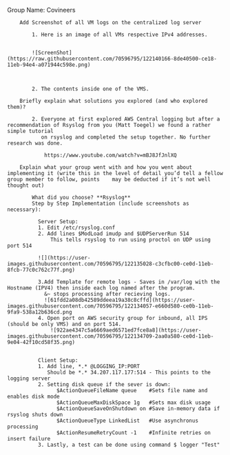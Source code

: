 Group Name: Covineers

        Add Screenshot of all VM logs on the centralized log server

            1. Here is an image of all VMs respective IPv4 addresses.
            
            
            ![ScreenShot](https://raw.githubusercontent.com/70596795/122140166-8de40500-ce18-11eb-94e4-a071944c598e.png)


            
            2. The contents inside one of the VMS. 

        Briefly explain what solutions you explored (and who explored them)?
        
            2. Everyone at first explored AWS Central logging but after a recommendation of Rsyslog from you (Matt Toegel) we found a rather simple tutorial
               on rsyslog and completed the setup together. No further research was done.
                
                https://www.youtube.com/watch?v=mBJ8JfJnlXQ

        Explain what your group went with and how you went about implementing it (write this in the level of detail you’d tell a fellow group member to follow, points    may be deducted if it’s not well thought out)

            What did you choose? **Rsyslog**
            Step by Step Implementation (include screenshots as necessary):
              
              Server Setup: 
              1. Edit /etc/rsyslog.conf
              2. Add lines $ModLoad imudp and $UDPServerRun 514
                  This tells rsyslog to run using proctol on UDP using port 514
                  
              ![](https://user-images.githubusercontent.com/70596795/122135028-c3cfbc00-ce0d-11eb-8fcb-77c0c762c77f.png)
              
              3.Add Template for remote logs - Saves in /var/log with the Hostname (IPV4) then inside each log named after the program. 
                &~ stops processing after recieving logs. 
                ![61fdd2a08db42589ddeea19a38c8cffd](https://user-images.githubusercontent.com/70596795/122134057-e660d580-ce0b-11eb-9fa9-538a12b636cd.png
              4. Open port on AWS security group for inbound, all IPS (should be only VMS) and on port 514. 
                  ![922ae4347c5a6669aed6571ed7fce8a8](https://user-images.githubusercontent.com/70596795/122134709-2aa0a580-ce0d-11eb-9e04-42f10cd58f35.png)

                
              Client Setup: 
              1. Add line, *.* @LOGGING_IP:PORT 
                 Should be *.* 34.207.117.177:514 - This points to the logging server 
              2. Setting disk queue if the sever is down:
                    $ActionQueueFileName queue    #Sets file name and enables disk mode 
                    $ActionQueueMaxDiskSpace 1g   #Sets max disk usage 
                    $ActionQueueSaveOnShutdown on #Save in-memory data if rsyslog shuts down 
                    $ActionQueueType LinkedList   #Use asynchronus processing 
                    $ActionResumeRetryCount -1    #Infinite retries on insert failure
              3. Lastly, a test can be done using command $ logger "Test" 

                

